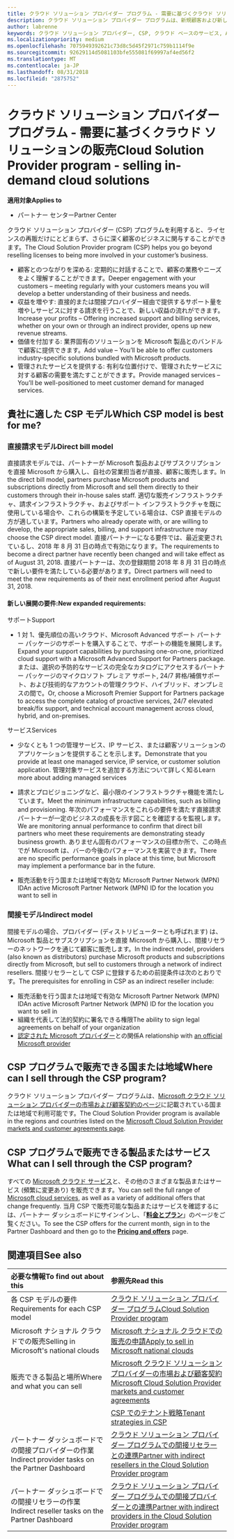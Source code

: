 ```yaml
---
title: クラウド ソリューション プロバイダー プログラム - 需要に基づくクラウド ソリューションの販売 | パートナー センター
description: クラウド ソリューション プロバイダー プログラムは、新規顧客および新しい専門分野の追加によってビジネスの拡大に役立ちます。
author: labrenne
keywords: クラウド ソリューション プロバイダー, CSP, クラウド ベースのサービス, Azure, Office 365, Dynamics, CSP パートナ, CSP での販売, 直接パートナー, CSP 直接パートナー, CSP 間接リセラー, 直接 CSP, 間接 CSP, 直接モデル, 間接モデル, 間接リセラー, 間接プロバイダー, プロバイダー, ディストリビューター, クラウド ソリューション プロバイダー プログラム
ms.localizationpriority: medium
ms.openlocfilehash: 7075949392621c73d8c5d45f2971c759b1114f9e
ms.sourcegitcommit: 92629114d5081103bfe555081f69997af4ed56f2
ms.translationtype: MT
ms.contentlocale: ja-JP
ms.lasthandoff: 08/31/2018
ms.locfileid: "2875752"
---
```

# <a name="cloud-solution-provider-program---selling-in-demand-cloud-solutions"></a><span data-ttu-id="c1eb4-104">クラウド ソリューション プロバイダー プログラム - 需要に基づくクラウド ソリューションの販売</span><span class="sxs-lookup"><span data-stu-id="c1eb4-104">Cloud Solution Provider program - selling in-demand cloud solutions</span></span> 

**<span data-ttu-id="c1eb4-105">適用対象</span><span class="sxs-lookup"><span data-stu-id="c1eb4-105">Applies to</span></span>**

-  <span data-ttu-id="c1eb4-106">パートナー センター</span><span class="sxs-lookup"><span data-stu-id="c1eb4-106">Partner Center</span></span>

<span data-ttu-id="c1eb4-107">クラウド ソリューション プロバイダー (CSP) プログラムを利用すると、ライセンスの再販だけにとどまらず、さらに深く顧客のビジネスに関与することができます。</span><span class="sxs-lookup"><span data-stu-id="c1eb4-107">The Cloud Solution Provider program (CSP) helps you go beyond reselling licenses to being more involved in your customer’s business.</span></span>
 
- <span data-ttu-id="c1eb4-108">顧客とのつながりを深める: 定期的に対話することで、顧客の業務やニーズをよく理解することができます。</span><span class="sxs-lookup"><span data-stu-id="c1eb4-108">Deeper engagement with your customers – meeting regularly with your customers means you will develop a better understanding of their business and needs.</span></span>
- <span data-ttu-id="c1eb4-109">収益を増やす: 直接的または間接プロバイダー経由で提供するサポート量を増やしサービスに対する請求を行うことで、新しい収益の流れができます。</span><span class="sxs-lookup"><span data-stu-id="c1eb4-109">Increase your profits – Offering increased support and billing services, whether on your own or through an indirect provider, opens up new revenue streams.</span></span>  
- <span data-ttu-id="c1eb4-110">価値を付加する: 業界固有のソリューションを Microsoft 製品とのバンドルで顧客に提供できます。</span><span class="sxs-lookup"><span data-stu-id="c1eb4-110">Add value – You’ll be able to offer customers industry-specific solutions bundled with Microsoft products.</span></span>
- <span data-ttu-id="c1eb4-111">管理されたサービスを提供する: 有利な位置付けで、管理されたサービスに対する顧客の需要を満たすことができます。</span><span class="sxs-lookup"><span data-stu-id="c1eb4-111">Provide managed services – You’ll be well-positioned to meet customer demand for managed services.</span></span> 

## <a name="which-csp-model-is-best-for-me"></a><span data-ttu-id="c1eb4-112">貴社に適した CSP モデル</span><span class="sxs-lookup"><span data-stu-id="c1eb4-112">Which CSP model is best for me?</span></span>

### <a name="direct-bill-model"></a><span data-ttu-id="c1eb4-113">直接請求モデル</span><span class="sxs-lookup"><span data-stu-id="c1eb4-113">Direct bill model</span></span>

 <span data-ttu-id="c1eb4-114">直接請求モデルでは、パートナーが Microsoft 製品およびサブスクリプションを直接 Microsoft から購入し、自社の営業担当者が直接、顧客に販売します。</span><span class="sxs-lookup"><span data-stu-id="c1eb4-114">In the direct bill model, partners purchase Microsoft products and subscriptions directly from Microsoft and sell them directly to their customers through their in-house sales staff.</span></span> <span data-ttu-id="c1eb4-115">適切な販売インフラストラクチャ、請求インフラストラクチャ、およびサポート インフラストラクチャを既に使用している場合や、これらの構築を予定している場合は、CSP 直接モデルの方が適しています。</span><span class="sxs-lookup"><span data-stu-id="c1eb4-115">Partners who already operate with, or are willing to develop, the appropriate sales, billing, and support infrastructure may choose the CSP direct model.</span></span> <span data-ttu-id="c1eb4-116">直接パートナーになる要件では、最近変更されているし、2018 年 8 月 31 日の時点で有効になります。</span><span class="sxs-lookup"><span data-stu-id="c1eb4-116">The requirements to become a direct partner have recently been changed and will take effect as of August 31, 2018.</span></span> <span data-ttu-id="c1eb4-117">直接パートナーは、次の登録期間 2018 年 8 月 31 日の時点で新しい要件を満たしている必要があります。</span><span class="sxs-lookup"><span data-stu-id="c1eb4-117">Direct partners will need to meet the new requirements as of their next enrollment period after August 31, 2018.</span></span>


#### <a name="new-expanded-requirements"></a><span data-ttu-id="c1eb4-118">新しい展開の要件:</span><span class="sxs-lookup"><span data-stu-id="c1eb4-118">New expanded requirements:</span></span>

<span data-ttu-id="c1eb4-119">サポート</span><span class="sxs-lookup"><span data-stu-id="c1eb4-119">Support</span></span>
- <span data-ttu-id="c1eb4-120">1 対 1、優先順位の高いクラウド、Microsoft Advanced サポート パートナー パッケージのサポートを購入することで、サポートの機能を展開します。</span><span class="sxs-lookup"><span data-stu-id="c1eb4-120">Expand your support capabilities by purchasing one-on-one, prioritized cloud support with a Microsoft Advanced Support for Partners package.</span></span> <span data-ttu-id="c1eb4-121">または、選択の予防的なサービスの完全なカタログにアクセスするパートナー パッケージのマイクロソフト プレミア サポート, 24/7 昇格/補償サポート、および技術的なアカウントの管理クラウド、ハイブリッド、オンプレミスの間で。</span><span class="sxs-lookup"><span data-stu-id="c1eb4-121">Or, choose a Microsoft Premier Support for Partners package to access the complete catalog of proactive services, 24/7 elevated break/fix support, and technical account management across cloud, hybrid, and on-premises.</span></span> 

<span data-ttu-id="c1eb4-122">サービス</span><span class="sxs-lookup"><span data-stu-id="c1eb4-122">Services</span></span>

- <span data-ttu-id="c1eb4-123">少なくとも 1 つの管理サービス、IP サービス、または顧客ソリューションのアプリケーションを提供することを示します。</span><span class="sxs-lookup"><span data-stu-id="c1eb4-123">Demonstrate that you provide at least one managed service, IP service, or customer solution application.</span></span> <span data-ttu-id="c1eb4-124">管理対象サービスを追加する方法について詳しく知る</span><span class="sxs-lookup"><span data-stu-id="c1eb4-124">Learn more about adding managed services</span></span>

- <span data-ttu-id="c1eb4-125">請求とプロビジョニングなど、最小限のインフラストラクチャ機能を満たしています。</span><span class="sxs-lookup"><span data-stu-id="c1eb4-125">Meet the minimum infrastructure capabilities, such as billing and provisioning.</span></span>
<span data-ttu-id="c1eb4-126">年次のパフォーマンスをこれらの要件を満たす直接請求パートナーが一定のビジネスの成長を示す図ことを確認するを監視します。</span><span class="sxs-lookup"><span data-stu-id="c1eb4-126">We are monitoring annual performance to confirm that direct bill partners who meet these requirements are demonstrating steady business growth.</span></span> <span data-ttu-id="c1eb4-127">ありません固有のパフォーマンスの目標か所で、この時点でが Microsoft は、バーの今後のパフォーマンスを実装できます。</span><span class="sxs-lookup"><span data-stu-id="c1eb4-127">There are no specific performance goals in place at this time, but Microsoft may implement a performance bar in the future.</span></span> 

- <span data-ttu-id="c1eb4-128">販売活動を行う国または地域で有効な Microsoft Partner Network (MPN) ID</span><span class="sxs-lookup"><span data-stu-id="c1eb4-128">An active Microsoft Partner Network (MPN) ID for the location you want to sell in</span></span>


### <a name="indirect-model"></a><span data-ttu-id="c1eb4-129">間接モデル</span><span class="sxs-lookup"><span data-stu-id="c1eb4-129">Indirect model</span></span>

<span data-ttu-id="c1eb4-130">間接モデルの場合、プロバイダー (ディストリビューターとも呼ばれます) は、Microsoft 製品とサブスクリプションを直接 Microsoft から購入し、間接リセラーのネットワークを通じて顧客に販売します。</span><span class="sxs-lookup"><span data-stu-id="c1eb4-130">In the indirect model, providers (also known as distributors) purchase Microsoft products and subscriptions directly from Microsoft, but sell to customers through a network of indirect resellers.</span></span> <span data-ttu-id="c1eb4-131">間接リセラーとして CSP に登録するための前提条件は次のとおりです。</span><span class="sxs-lookup"><span data-stu-id="c1eb4-131">The prerequisites for enrolling in CSP as an indirect reseller include:</span></span>

- <span data-ttu-id="c1eb4-132">販売活動を行う国または地域で有効な Microsoft Partner Network (MPN) ID</span><span class="sxs-lookup"><span data-stu-id="c1eb4-132">An active Microsoft Partner Network (MPN) ID for the location you want to sell in</span></span>
- <span data-ttu-id="c1eb4-133">組織を代表して法的契約に署名できる権限</span><span class="sxs-lookup"><span data-stu-id="c1eb4-133">The ability to sign legal agreements on behalf of your organization</span></span>
- <span data-ttu-id="c1eb4-134">[認定された Microsoft プロバイダー](https://partnercenter.microsoft.com/partner/find-a-provider)との関係</span><span class="sxs-lookup"><span data-stu-id="c1eb4-134">A relationship with [an official Microsoft provider](https://partnercenter.microsoft.com/partner/find-a-provider)</span></span>


## <a name="where-can-i-sell-through-the-csp-program"></a><span data-ttu-id="c1eb4-135">CSP プログラムで販売できる国または地域</span><span class="sxs-lookup"><span data-stu-id="c1eb4-135">Where can I sell through the CSP program?</span></span>

<span data-ttu-id="c1eb4-136">クラウド ソリューション プロバイダー プログラムは、[Microsoft クラウド ソリューション プロバイダーの市場および顧客契約のページ](agreements.md)に記載されている国または地域で利用可能です。</span><span class="sxs-lookup"><span data-stu-id="c1eb4-136">The Cloud Solution Provider program is available in the regions and countries listed on the [Microsoft Cloud Solution Provider markets and customer agreements page](agreements.md).</span></span>  

## <a name="what-can-i-sell-through-the-csp-program"></a><span data-ttu-id="c1eb4-137">CSP プログラムで販売できる製品またはサービス</span><span class="sxs-lookup"><span data-stu-id="c1eb4-137">What can I sell through the CSP program?</span></span>

<span data-ttu-id="c1eb4-138">すべての [Microsoft クラウド サービス](https://partner.microsoft.com/cloud-solution-provider/products-and-services)と、その他のさまざまな製品またはサービス (頻繁に変更あり) を販売できます。</span><span class="sxs-lookup"><span data-stu-id="c1eb4-138">You can sell the full range of [Microsoft cloud services](https://partner.microsoft.com/cloud-solution-provider/products-and-services), as well as a variety of additional offers that change frequently.</span></span> <span data-ttu-id="c1eb4-139">当月 CSP で販売可能な製品またはサービスを確認するには、パートナー ダッシュボードにサインインし、「[**料金とプラン**](https://partnercenter.microsoft.com/pcv/sales)」のページをご覧ください。</span><span class="sxs-lookup"><span data-stu-id="c1eb4-139">To see the CSP offers for the current month, sign in to the Partner Dashboard and then go to the [**Pricing and offers**](https://partnercenter.microsoft.com/pcv/sales) page.</span></span>

## <a name="see-also"></a><span data-ttu-id="c1eb4-140">関連項目</span><span class="sxs-lookup"><span data-stu-id="c1eb4-140">See also</span></span> 


|**<span data-ttu-id="c1eb4-141">必要な情報</span><span class="sxs-lookup"><span data-stu-id="c1eb4-141">To find out about this</span></span>**   |**<span data-ttu-id="c1eb4-142">参照先</span><span class="sxs-lookup"><span data-stu-id="c1eb4-142">Read this</span></span>**   |
|:---------------------------|:--------------------|
|<span data-ttu-id="c1eb4-143">各 CSP モデルの要件</span><span class="sxs-lookup"><span data-stu-id="c1eb4-143">Requirements for each CSP model</span></span>   | [<span data-ttu-id="c1eb4-144">クラウド ソリューション プロバイダー プログラム</span><span class="sxs-lookup"><span data-stu-id="c1eb4-144">Cloud Solution Provider program</span></span>](https://partnercenter.microsoft.com/partner/cloud-solution-provider)|
|<span data-ttu-id="c1eb4-145">Microsoft ナショナル クラウドでの販売</span><span class="sxs-lookup"><span data-stu-id="c1eb4-145">Selling in Microsoft's national clouds</span></span>   | [<span data-ttu-id="c1eb4-146">Microsoft ナショナル クラウドでの販売の申請</span><span class="sxs-lookup"><span data-stu-id="c1eb4-146">Apply to sell in Microsoft national clouds</span></span>](csp-national-clouds-overview.md)|
|<span data-ttu-id="c1eb4-147">販売できる製品と場所</span><span class="sxs-lookup"><span data-stu-id="c1eb4-147">Where and what you can sell</span></span>   |[<span data-ttu-id="c1eb4-148">Microsoft クラウド ソリューション プロバイダーの市場および顧客契約</span><span class="sxs-lookup"><span data-stu-id="c1eb4-148">Microsoft Cloud Solution Provider markets and customer agreements</span></span>](agreements.md)|
|  | [<span data-ttu-id="c1eb4-149">CSP でのテナント戦略</span><span class="sxs-lookup"><span data-stu-id="c1eb4-149">Tenant strategies in CSP</span></span>](regional-authorization-overview.md)
|<span data-ttu-id="c1eb4-150">パートナー ダッシュボードでの間接プロバイダーの作業</span><span class="sxs-lookup"><span data-stu-id="c1eb4-150">Indirect provider tasks on the Partner Dashboard</span></span>  |[<span data-ttu-id="c1eb4-151">クラウド ソリューション プロバイダー プログラムでの間接リセラーとの連携</span><span class="sxs-lookup"><span data-stu-id="c1eb4-151">Partner with indirect resellers in the Cloud Solution Provider program</span></span>](indirect-provider-tasks-in-partner-center.md)|
|<span data-ttu-id="c1eb4-152">パートナー ダッシュボードでの間接リセラーの作業</span><span class="sxs-lookup"><span data-stu-id="c1eb4-152">Indirect reseller tasks on the Partner Dashboard</span></span>   |[<span data-ttu-id="c1eb4-153">クラウド ソリューション プロバイダー プログラムでの間接プロバイダーとの連携</span><span class="sxs-lookup"><span data-stu-id="c1eb4-153">Partner with indirect providers in the Cloud Solution Provider program</span></span>](indirect-reseller-tasks-in-partner-center.md)|

